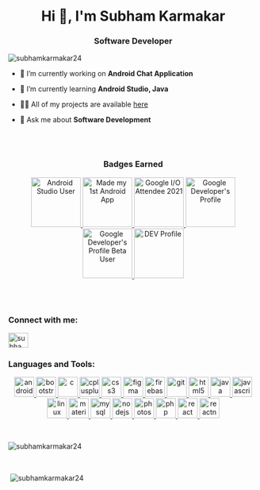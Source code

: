 <h1 align="center">Hi 👋, I'm Subham Karmakar</h1>
<h3 align="center">Software Developer</h3>

<p align="left"> <img src="https://komarev.com/ghpvc/?username=subhamkarmakar24" alt="subhamkarmakar24" /> </p>

- 🔭 I’m currently working on **Android Chat Application**

- 🌱 I’m currently learning **Android Studio, Java**

- 👨‍💻 All of my projects are available [here](https://github.com/SubhamKarmakar24?tab=repositories)

- 💬 Ask me about **Software Development**

<br/><br/>


  <h3 align="center">
    Badges Earned
  </h3>
<p align="center">
<a href="https://developers.google.com/profile/badges/activity/android/install-android-studio">
  <img src="https://developers.google.com/profile/badges/activity/android/install-android-studio/badge.svg" alt="Android Studio User" height="100" width="100">
</a>
<a href="https://developers.google.com/profile/badges/activity/android/building-my-first-app">
  <img src="https://developers.google.com/profile/badges/activity/android/building-my-first-app/badge.svg" alt="Made my 1st Android App" height="100" width="100">
</a>
<a href="https://developers.google.com/profile/badges/events/io/2021/attendee">
  <img src="https://developers.google.com/profile/badges/events/io/2021/attendee/badge.png" alt="Google I/O Attendee 2021" height="100" width="100">
</a>
<a href="https://developers.google.com/profile/badges/profile/created-profile">
  <img src="https://developers.google.com/profile/badges/profile/created-profile/created_profile.svg" alt="Google Developer's Profile" height="100" width="100">
</a>
<a href="https://developers.google.com/profile/badges/events/beta">
  <img src="https://developers.google.com/profile/badges/events/beta/beta-user.svg" alt="Google Developer's Profile Beta User" height="100" width="100">
</a>
<a href="https://dev.to/subhamkarmakar24">
  <img src="https://d2fltix0v2e0sb.cloudfront.net/dev-badge.svg" alt="DEV Profile" height="100" width="100">
</a>
</p>
<br/><br/>


<p align="left">
<h3 align="left">Connect with me:</h3>
<a href="https://linkedin.com/in/subham-karmakar-37867419a" target="blank"><img align="center" src="https://cdn.jsdelivr.net/npm/simple-icons@3.0.1/icons/linkedin.svg" alt="subham-karmakar-37867419a" height="30" width="40" /></a>
</p>

<h3 align="left">Languages and Tools:</h3>
<p align="center"> <a href="https://developer.android.com" target="_blank"> <img src="https://devicons.github.io/devicon/devicon.git/icons/android/android-original-wordmark.svg" alt="android" width="40" height="40"/> </a> <a href="https://getbootstrap.com" target="_blank"> <img src="https://devicons.github.io/devicon/devicon.git/icons/bootstrap/bootstrap-plain.svg" alt="bootstrap" width="40" height="40"/> </a> <a href="https://www.cprogramming.com/" target="_blank"> <img src="https://devicons.github.io/devicon/devicon.git/icons/c/c-original.svg" alt="c" width="40" height="40"/> </a> <a href="https://www.w3schools.com/cpp/" target="_blank"> <img src="https://devicons.github.io/devicon/devicon.git/icons/cplusplus/cplusplus-original.svg" alt="cplusplus" width="40" height="40"/> </a> <a href="https://www.w3schools.com/css/" target="_blank"> <img src="https://devicons.github.io/devicon/devicon.git/icons/css3/css3-original-wordmark.svg" alt="css3" width="40" height="40"/> </a> <a href="https://www.figma.com/" target="_blank"> <img src="https://www.vectorlogo.zone/logos/figma/figma-icon.svg" alt="figma" width="40" height="40"/> </a> <a href="https://firebase.google.com/" target="_blank"> <img src="https://www.vectorlogo.zone/logos/firebase/firebase-icon.svg" alt="firebase" width="40" height="40"/> </a> <a href="https://git-scm.com/" target="_blank"> <img src="https://www.vectorlogo.zone/logos/git-scm/git-scm-icon.svg" alt="git" width="40" height="40"/> </a> <a href="https://www.w3.org/html/" target="_blank"> <img src="https://devicons.github.io/devicon/devicon.git/icons/html5/html5-original-wordmark.svg" alt="html5" width="40" height="40"/> </a> <a href="https://www.java.com" target="_blank"> <img src="https://devicons.github.io/devicon/devicon.git/icons/java/java-original-wordmark.svg" alt="java" width="40" height="40"/> </a> <a href="https://developer.mozilla.org/en-US/docs/Web/JavaScript" target="_blank"> <img src="https://devicons.github.io/devicon/devicon.git/icons/javascript/javascript-original.svg" alt="javascript" width="40" height="40"/> </a> <a href="https://www.linux.org/" target="_blank"> <img src="https://devicons.github.io/devicon/devicon.git/icons/linux/linux-original.svg" alt="linux" width="40" height="40"/> </a> <a href="https://materializecss.com/" target="_blank"> <img src="https://raw.githubusercontent.com/prplx/svg-logos/5585531d45d294869c4eaab4d7cf2e9c167710a9/svg/materialize.svg" alt="materialize" width="40" height="40"/> </a> <a href="https://www.mysql.com/" target="_blank"> <img src="https://devicons.github.io/devicon/devicon.git/icons/mysql/mysql-original-wordmark.svg" alt="mysql" width="40" height="40"/> </a> <a href="https://nodejs.org" target="_blank"> <img src="https://devicons.github.io/devicon/devicon.git/icons/nodejs/nodejs-original-wordmark.svg" alt="nodejs" width="40" height="40"/> </a> <a href="https://www.photoshop.com/en" target="_blank"> <img src="https://devicons.github.io/devicon/devicon.git/icons/photoshop/photoshop-plain.svg" alt="photoshop" width="40" height="40"/> </a> <a href="https://www.php.net" target="_blank"> <img src="https://devicons.github.io/devicon/devicon.git/icons/php/php-original.svg" alt="php" width="40" height="40"/> </a> <a href="https://reactjs.org/" target="_blank"> <img src="https://devicons.github.io/devicon/devicon.git/icons/react/react-original-wordmark.svg" alt="react" width="40" height="40"/> </a> <a href="https://reactnative.dev/" target="_blank"> <img src="https://reactnative.dev/img/header_logo.svg" alt="reactnative" width="40" height="40"/> </a> </p>
<br>
<p><img align="center" src="https://github-readme-stats.vercel.app/api/top-langs/?username=subhamkarmakar24&layout=compact" alt="subhamkarmakar24" /></p>




<br>
<p>&nbsp;<img align="center" src="https://github-readme-stats.vercel.app/api?username=subhamkarmakar24&show_icons=true" alt="subhamkarmakar24" /></p>

